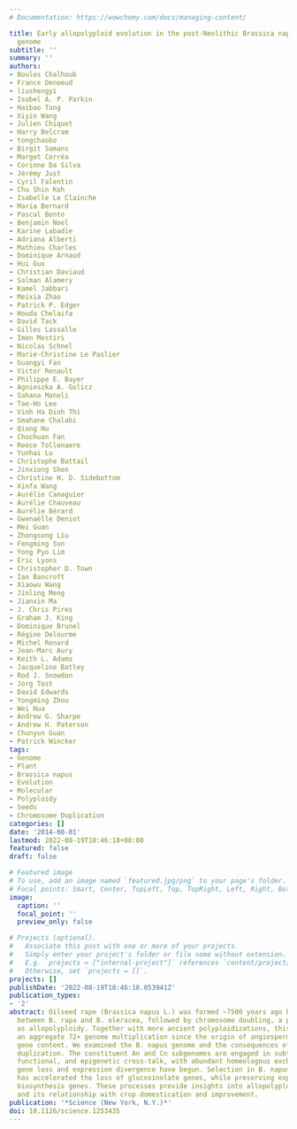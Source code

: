 ```yaml
---
# Documentation: https://wowchemy.com/docs/managing-content/

title: Early allopolyploid evolution in the post-Neolithic Brassica napus oilseed
  genome
subtitle: ''
summary: ''
authors:
- Boulos Chalhoub
- France Denoeud
- liushengyi
- Isobel A. P. Parkin
- Haibao Tang
- Xiyin Wang
- Julien Chiquet
- Harry Belcram
- tongchaobo
- Birgit Samans
- Margot Corréa
- Corinne Da Silva
- Jérémy Just
- Cyril Falentin
- Chu Shin Koh
- Isabelle Le Clainche
- Maria Bernard
- Pascal Bento
- Benjamin Noel
- Karine Labadie
- Adriana Alberti
- Mathieu Charles
- Dominique Arnaud
- Hui Guo
- Christian Daviaud
- Salman Alamery
- Kamel Jabbari
- Meixia Zhao
- Patrick P. Edger
- Houda Chelaifa
- David Tack
- Gilles Lassalle
- Imen Mestiri
- Nicolas Schnel
- Marie-Christine Le Paslier
- Guangyi Fan
- Victor Renault
- Philippe E. Bayer
- Agnieszka A. Golicz
- Sahana Manoli
- Tae-Ho Lee
- Vinh Ha Dinh Thi
- Smahane Chalabi
- Qiong Hu
- Chuchuan Fan
- Reece Tollenaere
- Yunhai Lu
- Christophe Battail
- Jinxiong Shen
- Christine H. D. Sidebottom
- Xinfa Wang
- Aurélie Canaguier
- Aurélie Chauveau
- Aurélie Bérard
- Gwenaëlle Deniot
- Mei Guan
- Zhongsong Liu
- Fengming Sun
- Yong Pyo Lim
- Eric Lyons
- Christopher D. Town
- Ian Bancroft
- Xiaowu Wang
- Jinling Meng
- Jianxin Ma
- J. Chris Pires
- Graham J. King
- Dominique Brunel
- Régine Delourme
- Michel Renard
- Jean-Marc Aury
- Keith L. Adams
- Jacqueline Batley
- Rod J. Snowdon
- Jorg Tost
- David Edwards
- Yongming Zhou
- Wei Hua
- Andrew G. Sharpe
- Andrew H. Paterson
- Chunyun Guan
- Patrick Wincker
tags:
- Genome
- Plant
- Brassica napus
- Evolution
- Molecular
- Polyploidy
- Seeds
- Chromosome Duplication
categories: []
date: '2014-08-01'
lastmod: 2022-08-19T18:46:18+08:00
featured: false
draft: false

# Featured image
# To use, add an image named `featured.jpg/png` to your page's folder.
# Focal points: Smart, Center, TopLeft, Top, TopRight, Left, Right, BottomLeft, Bottom, BottomRight.
image:
  caption: ''
  focal_point: ''
  preview_only: false

# Projects (optional).
#   Associate this post with one or more of your projects.
#   Simply enter your project's folder or file name without extension.
#   E.g. `projects = ["internal-project"]` references `content/project/deep-learning/index.md`.
#   Otherwise, set `projects = []`.
projects: []
publishDate: '2022-08-19T10:46:18.053941Z'
publication_types:
- '2'
abstract: Oilseed rape (Brassica napus L.) was formed ~7500 years ago by hybridization
  between B. rapa and B. oleracea, followed by chromosome doubling, a process known
  as allopolyploidy. Together with more ancient polyploidizations, this conferred
  an aggregate 72× genome multiplication since the origin of angiosperms and high
  gene content. We examined the B. napus genome and the consequences of its recent
  duplication. The constituent An and Cn subgenomes are engaged in subtle structural,
  functional, and epigenetic cross-talk, with abundant homeologous exchanges. Incipient
  gene loss and expression divergence have begun. Selection in B. napus oilseed types
  has accelerated the loss of glucosinolate genes, while preserving expansion of oil
  biosynthesis genes. These processes provide insights into allopolyploid evolution
  and its relationship with crop domestication and improvement.
publication: '*Science (New York, N.Y.)*'
doi: 10.1126/science.1253435
---
```

